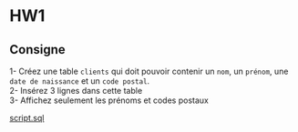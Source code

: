 # HW1

## Consigne

1- Créez une table `clients` qui doit pouvoir contenir un `nom`, un `prénom`, une `date de naissance` et un `code postal`.  
2- Insérez 3 lignes dans cette table  
3- Affichez seulement les prénoms et codes postaux

[script.sql](./script.sql)
